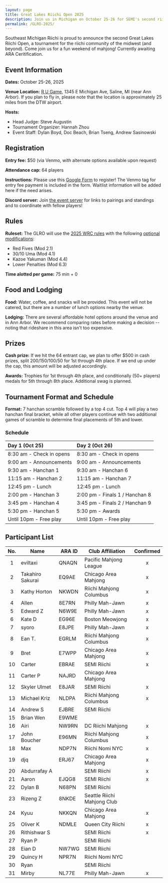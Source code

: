 ```yaml
---
layout: page
title: Great Lakes Riichi Open 2025
description: Join us in Michigan on October 25-26 for SEMI's second riichi open!
permalink: /GLRO-2025/
---
```

Southeast Michigan Riichi is proud to announce the second Great Lakes Riichi Open, a tournament for the riichi community of the midwest (and beyond). 
Come join us for a fun weekend of mahjong! Currently awaiting ARA Ceritification.

## Event Information

**Dates:** October 25-26, 2025

**Venue Location:** [R U Game](https://maps.app.goo.gl/pTERNhArqHQgK8qVA), 1345 E Michigan Ave, Saline, MI (near Ann Arbor).
If you plan to fly in, please note that the location is approximately 25 miles from the DTW airport.

**Hosts:** 
- Head Judge: Steve Augustin
- Tournament Organizer: Hannah Zhou
- Event Staff: Dylan Boyd, Doc Beach, Brian Tseng, Andrew Sasinowski

## Registration

**Entry fee:** $50 (via Venmo, with alternate options available upon request)

**Attendance cap:** 64 players

**Instructions:**  Please use this [Google Form](https://docs.google.com/forms/d/e/1FAIpQLScszTApMKQEFDvN1jW_ItTcBA4q-1A7cx6x0L-_X5lDSovdyw/viewform?usp=dialog) to register! The Venmo tag for entry fee payment is included in the form. 
Waitlist information will be added here if the need arises.

**Discord server:** Join [the event server](https://discord.gg/p35j7NS2qm) for links to pairings and standings and to coordinate with fellow players!

## Rules

**Ruleset:** The GLRO will use the [2025 WRC rules](https://www.worldriichi.org/s/WRC-Rules-2025-42fx.pdf) with the following [optional modifications](https://www.worldriichi.org/s/WRC-Optional-Rules-2022.pdf):
- Red Fives (Mod 2.1)
- 30/10 Uma (Mod 4.1)
- Kazoe Yakuman (Mod 4.4)
- Lower Penalties (Mod 6.3)

**Time alotted per game:** 75 min + 0

## Food and Lodging

**Food:** Water, coffee, and snacks will be provided. This event will not be catered, but there are a number of lunch options nearby the venue.

**Lodging:** There are several affordable hotel options around the venue and in Ann Arbor. We recommend comparing rates before making a decision -- noting that rideshare in this area isn't too expensive.

## Prizes

**Cash prize:** If we hit the 64 entrant cap, we plan to offer $500 in cash prizes, split 200/150/100/50 for 1st through 4th place. If we end up under the cap, this amount will be adjusted accordingly.

**Awards:** Trophies for 1st through 4th place, and conditionally (50+ players) medals for 5th through 8th place. Additional swag is planned.

## Tournament Format and Schedule

**Format:** 7 hanchan scramble followed by a top 4 cut. Top 4 will play a two hanchan final bracket, while all other players continue with two additional games of scramble to determine final placements of 5th and lower.

### Schedule

| Day 1 (Oct 25)                | Day 2 (Oct 26)                |
| :---------------------------- | :---------------------------- |
| 8:30 am - Check in opens      | 8:30 am - Check in opens      |
| 9:00 am - Announcements       | 9:00 am - Announcements       |
| 9:30 am - Hanchan 1           | 9:30 am - Hanchan 6           |
| 11:15 am - Hanchan 2          | 11:15 am - Hanchan 7          |
| 12:45 pm - Lunch              | 12:45 pm - Lunch              |
| 2:00 pm - Hanchan 3           | 2:00 pm - Finals 1 / Hanchan 8|
| 3:45 pm - Hanchan 4           | 3:45 pm - Finals 2 / Hanchan 9|
| 5:30 pm - Hanchan 5           | 5:30 pm - Awards              |
| Until 10pm - Free play        | Until 10pm - Free play        |

## Participant List

| No. | Name | ARA ID | Club Affiliation | Confirmed |
| :-----: | ----- | ----- | ----- | :-----: |
| 1 | eviltaxi | QNAQN | Pacific Mahjong League | x |
| 2 | Takahiro Sakurai | EQ9AE | Chicago Area Mahjong | x |
| 3 | Kathy Horton | NKWDN | Riichi Mahjong Columbus | x |
| 4 | Allen | 8E7RN | Philly Mah-Jawn | x |
| 5 | Edward Z | N6W9E | Philly Mah-Jawn | x |
| 6 | Kate D | EG96E | Boston Meowjong | x |
| 7 | syoro | E8JPE | Philly Mah-Jawn | x |
| 8 | Ean T. | EGRLM | Riichi Mahjong Columbus | x |
| 9 | Bret | E7WPP | Chicago Area Mahjong | x |
| 10 | Carter | EBRAE | SEMI Riichi | x |
| 11 | Carter P | NAJRD | Chicago Area Mahjong | |
| 12 | Skyler Ulmet | E8JAR | SEMI Riichi | x |
| 13 | Michael Kriz | NLDPA | Riichi Mahjong Columbus | x |
| 14 | Andrew S | EJBRE | SEMI Riichi | |
| 15 | Brian Wen | E9WME | | |
| 16 | Airi | NW9RN | DC Riichi Mahjong | x |
| 17 | John Boucher | E96MN | Riichi Mahjong Columbus | x |
| 18 | Max | NDP7N | Riichi Nomi NYC | x |
| 19 | djq | ERJ67 | Chicago Area Mahjong | x |
| 20 | Abdurrafay A | | SEMI Riichi | x |
| 21 | Aaron | EJQG8 | SEMI Riichi | x |
| 22 | Dylan B | N68PN | SEMI Riichi | |
| 23 | Rizeng Z | 8NKDE | Seattle Riichi Mahjong Club | |
| 24 | Kyuu | NKKQN | Chicago Area Mahjong | x |
| 25 | Oliver K | NDMLE | Queen City Riichi | x |
| 26 | Rithishwar S | | SEMI Riichi | x |
| 27 | Ryan P | | SEMI Riichi | |
| 28 | Eian D | NW7WG	| SEMI Riichi | |
| 29 | Quincy H | NPR7N | Riichi Nomi NYC | |
| 30 | Ryan | | SEMI Riichi | |
| 31 | Mirby | NL77E | Philly Mah-Jawn | x |
